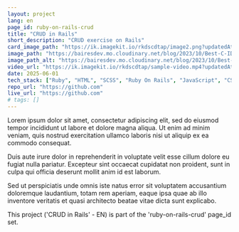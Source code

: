 ```yaml
---
layout: project
lang: en
page_id: ruby-on-rails-crud
title: "CRUD in Rails"
short_description: "CRUD exercise on Rails"
card_image_path: "https://ik.imagekit.io/rkdscdtap/image2.png?updatedAt=1748860517624"
image_path: "https://bairesdev.mo.cloudinary.net/blog/2023/10/Best-C-IDEs-Text-Editors.jpg"
image_path_alt: "https://bairesdev.mo.cloudinary.net/blog/2023/10/Best-C-IDEs-Text-Editors.jpg"
video_url: "https://ik.imagekit.io/rkdscdtap/sample-video.mp4?updatedAt=1748817227647"
date: 2025-06-01
tech_stack: ["Ruby", "HTML", "SCSS", "Ruby On Rails", "JavaScript", "CSS"]
repo_url: "https://github.com"
live_url: "https://github.com"
# tags: []
---
```


Lorem ipsum dolor sit amet, consectetur adipiscing elit, sed do eiusmod tempor incididunt ut labore et dolore magna aliqua.
Ut enim ad minim veniam, quis nostrud exercitation ullamco laboris nisi ut aliquip ex ea commodo consequat.

Duis aute irure dolor in reprehenderit in voluptate velit esse cillum dolore eu fugiat nulla pariatur.
Excepteur sint occaecat cupidatat non proident, sunt in culpa qui officia deserunt mollit anim id est laborum.

Sed ut perspiciatis unde omnis iste natus error sit voluptatem accusantium doloremque laudantium, totam rem aperiam,
eaque ipsa quae ab illo inventore veritatis et quasi architecto beatae vitae dicta sunt explicabo.


This project ('CRUD in Rails' - EN) is part of the 'ruby-on-rails-crud' page_id set.